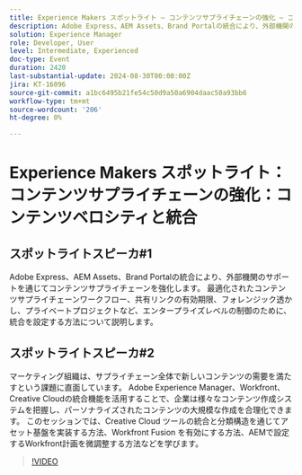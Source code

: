 ```yaml
---
title: Experience Makers スポットライト – コンテンツサプライチェーンの強化 – コンテンツの速度と統合
description: Adobe Express、AEM Assets、Brand Portalの統合により、外部機関のサポートを通じてコンテンツサプライチェーンを強化します。 最適化されたコンテンツサプライチェーンワークフロー、共有リンクの有効期限、フォレンジック透かし、プライベートプロジェクトなど、エンタープライズレベルの制御のために、統合を設定する方法について説明します。
solution: Experience Manager
role: Developer, User
level: Intermediate, Experienced
doc-type: Event
duration: 2420
last-substantial-update: 2024-08-30T00:00:00Z
jira: KT-16096
source-git-commit: a1bc6495b21fe54c50d9a50a6904daac50a93bb6
workflow-type: tm+mt
source-wordcount: '206'
ht-degree: 0%

---
```



# Experience Makers スポットライト：コンテンツサプライチェーンの強化：コンテンツベロシティと統合

## スポットライトスピーカ#1

Adobe Express、AEM Assets、Brand Portalの統合により、外部機関のサポートを通じてコンテンツサプライチェーンを強化します。 最適化されたコンテンツサプライチェーンワークフロー、共有リンクの有効期限、フォレンジック透かし、プライベートプロジェクトなど、エンタープライズレベルの制御のために、統合を設定する方法について説明します。

## スポットライトスピーカ#2

マーケティング組織は、サプライチェーン全体で新しいコンテンツの需要を満たすという課題に直面しています。 Adobe Experience Manager、Workfront、Creative Cloudの統合機能を活用することで、企業は様々なコンテンツ作成システムを把握し、パーソナライズされたコンテンツの大規模な作成を合理化できます。 このセッションでは、Creative Cloud ツールの統合と分類構造を通じてアセット基盤を実装する方法、Workfront Fusion を有効にする方法、AEMで設定するWorkfront計画を微調整する方法などを学びます。

>[!VIDEO](https://video.tv.adobe.com/v/3433169/?learn=on)
